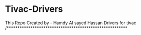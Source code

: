 # Tivac-Drivers
This Repo Created by - Hamdy Al sayed Hassan
Drivers for tivac 
/********************************************************
